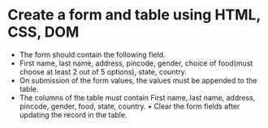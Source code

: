 # Create a form and table using HTML, CSS, DOM
- The form should contain the following field. 
- First name, last name, address, pincode, gender, choice of food(must choose at least 2 out of 5 options), state, country. 
- On submission of the form values, the values must be appended to the table. 
- The columns of the table must contain First name, last name, address, pincode, gender, food, state, country. • Clear the form fields after   updating the record in the table.